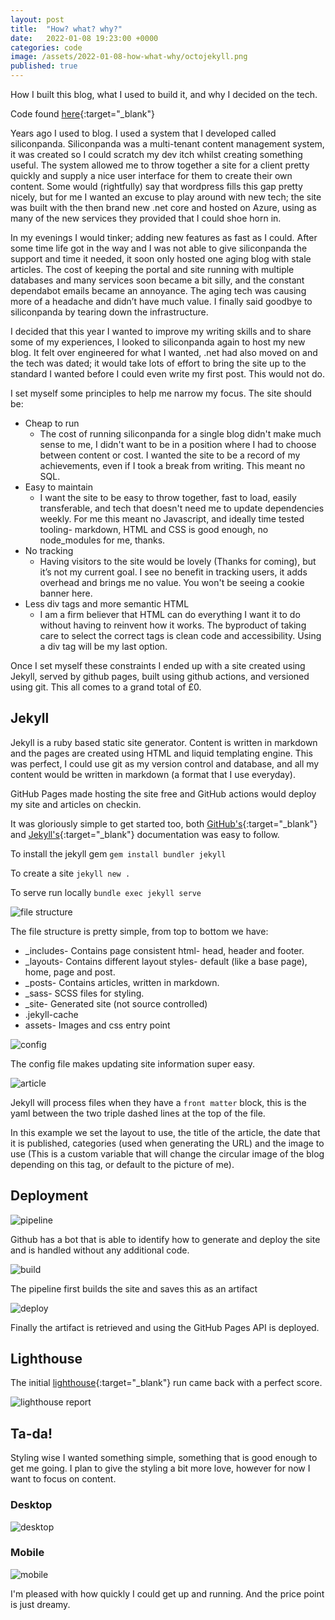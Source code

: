 ```yaml
---
layout: post
title:  "How? what? why?"
date:   2022-01-08 19:23:00 +0000
categories: code
image: /assets/2022-01-08-how-what-why/octojekyll.png
published: true
---
```


How I built this blog, what I used to build it, and why I decided on the tech.

Code found [here](https://github.com/worthington10tw/me){:target="_blank"}

<!--more-->

Years ago I used to blog. I used a system that I developed called siliconpanda. Siliconpanda was a multi-tenant content management system, it was created so I could scratch my dev itch whilst creating something useful. The system allowed me to throw together a site for a client pretty quickly and supply a nice user interface for them to create their own content. Some would (rightfully) say that wordpress fills this gap pretty nicely, but for me I wanted an excuse to play around with new tech; the site was built with the then brand new .net core and hosted on Azure, using as many of the new services they provided that I could shoe horn in. 

In my evenings I would tinker; adding new features as fast as I could. After some time life got in the way and I was not able to give siliconpanda the support and time it needed, it soon only hosted one aging blog with stale articles. The cost of keeping the portal and site running with multiple databases and many services soon became a bit silly, and the constant dependabot emails became an annoyance. The aging tech was causing more of a headache and didn’t have much value. I finally said goodbye to siliconpanda by tearing down the infrastructure.

I decided that this year I wanted to improve my writing skills and to share some of my experiences, I looked to siliconpanda again to host my new blog. It felt over engineered for what I wanted, .net had also moved on and the tech was dated; it would take lots of effort to bring the site up to the standard I wanted before I could even write my first post. This would not do.

I set myself some principles to help me narrow my focus.
The site should be:
- Cheap to run
    - The cost of running siliconpanda for a single blog didn't make much sense to me, I didn't want to be in a position where I had to choose between content or cost. I wanted the site to be a record of my achievements, even if I took a break from writing. This meant no SQL.
- Easy to maintain
    - I want the site to be easy to throw together, fast to load, easily transferable, and tech that doesn't need me to update dependencies weekly. For me this meant no Javascript, and ideally time tested tooling- markdown, HTML and CSS is good enough, no node_modules for me, thanks.
- No tracking
    - Having visitors to the site would be lovely (Thanks for coming), but it’s not my current goal. I see no benefit in tracking users, it adds overhead and brings me no value. You won't be seeing a cookie banner here.
- Less div tags and more semantic HTML
    - I am a firm believer that HTML can do everything I want it to do without having to reinvent how it works. The byproduct of taking care to select the correct tags is clean code and accessibility. Using a div tag will be my last option.

Once I set myself these constraints I ended up with a site created using Jekyll, served by github pages, built using github actions, and versioned using git. This all comes to a grand total of £0.

## Jekyll

Jekyll is a ruby based static site generator. Content is written in markdown and the pages are created using HTML and liquid templating engine. This was perfect, I could use git as my version control and database, and all my content would be written in markdown (a format that I use everyday).

GitHub Pages made hosting the site free and GitHub actions would deploy my site and articles on checkin.

It was gloriously simple to get started too, both [GitHub's](https://pages.github.com/){:target="_blank"} and [Jekyll's](https://jekyllrb.com/){:target="_blank"} documentation was easy to follow.

To install the jekyll gem `gem install bundler jekyll`

To create a site `jekyll new .`

To serve run locally `bundle exec jekyll serve`

![file structure](/assets/2022-01-08-how-what-why/structure.png)

The file structure is pretty simple, from top to bottom we have:
- _includes- Contains page consistent html- head, header and  footer. 
- _layouts- Contains different layout styles- default (like a base page), home, page and post.
- _posts- Contains articles, written in markdown.
- _sass- SCSS files for styling.
- _site- Generated site (not source controlled)
- .jekyll-cache
- assets- Images and css entry point

![config](/assets/2022-01-08-how-what-why/config.png)

The config file makes updating site information super easy.

![article](/assets/2022-01-08-how-what-why/article.png)

Jekyll will process files when they have a `front matter` block, this is the yaml between the two triple dashed lines at the top of the file.

In this example we set the layout to use, the title of the article, the date that it is published, categories (used when generating the URL) and the image to use (This is a custom variable that will change the circular image of the blog depending on this tag, or default to the picture of me).

## Deployment

![pipeline](/assets/2022-01-08-how-what-why/pipeline.png)

Github has a bot that is able to identify how to generate and deploy the site and is handled without any additional code.

![build](/assets/2022-01-08-how-what-why/build.png)

The pipeline first builds the site and saves this as an artifact

![deploy](/assets/2022-01-08-how-what-why/deploy.png)

Finally the artifact is retrieved and using the GitHub Pages API is deployed.

## Lighthouse 

The initial [lighthouse](https://developers.google.com/web/tools/lighthouse){:target="_blank"} run came back with a perfect score.

![lighthouse report](/assets/2022-01-08-how-what-why/lighthouse.png)

## Ta-da!

Styling wise I wanted something simple, something that is good enough to get me going. I plan to give the styling a bit more love, however for now I want to focus on content. 

### Desktop
![desktop](/assets/2022-01-08-how-what-why/desktop.png)

### Mobile
![mobile](/assets/2022-01-08-how-what-why/mobile.png)

I'm pleased with how quickly I could get up and running. And the price point is just dreamy.


